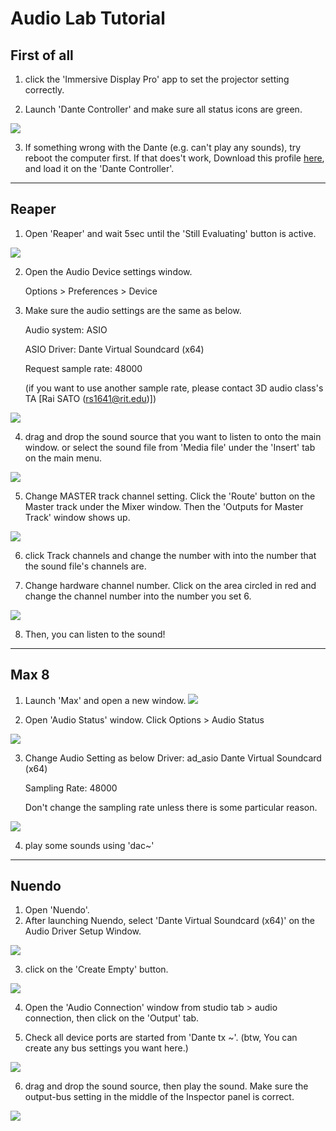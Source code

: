 # Audio Lab Tutorial
## First of all
1. click the 'Immersive Display Pro' app to set the projector setting correctly.


2. Launch 'Dante Controller' and make sure all status icons are green.

![](screenshot/dante.png)

3. If something wrong with the Dante (e.g. can't play any sounds), try reboot the computer first. If that does't work, Download this profile [here](https://drive.google.com/file/d/1G_FojjapXe2JiL98RiOXH33GF4bBjr2q/view?usp=sharing), and load it on the 'Dante Controller'.
---

## Reaper
1. Open 'Reaper' and wait 5sec until the 'Still Evaluating' button is active.

![](screenshot/reaper1.png)
     
2. Open the Audio Device settings window. 

    Options > Preferences > Device

     
3. Make sure the audio settings are the same as below.

    Audio system: ASIO

    ASIO Driver: Dante Virtual Soundcard (x64)

    Request sample rate: 48000

    (if you want to use another sample rate, please contact 3D audio class's TA [Rai SATO (rs1641@rit.edu)])

![](screenshot/reaper2.png)
      
4. drag and drop the sound source that you want to listen to onto the main window. or select the sound file from 'Media file' under the 'Insert' tab on the main menu.

![](screenshot/reaper3.png)
      
5. Change MASTER track channel setting.
   Click the 'Route' button on the Master track under the Mixer window. Then the 'Outputs for Master Track' window shows up.

![](screenshot/reaper4.png)
      
6. click Track channels and change the number with into the number that the sound file's channels are.
      
7. Change hardware channel number. Click on the area circled in red and change the channel number into the number you set 6.

![](screenshot/reaper5.png)
      
8. Then, you can listen to the sound!

---

## Max 8
1. Launch 'Max' and open a new window.
![](screenshot/max1.png)
      
2. Open 'Audio Status' window.
   Click Options > Audio Status

![](screenshot/max2.png)
      
3. Change Audio Setting as below
    Driver: ad_asio Dante Virtual Soundcard (x64)

    Sampling Rate: 48000
    
    Don't change the sampling rate unless there is some particular reason. 

![](screenshot/max4.png)
       
4. play some sounds using 'dac~'

---

## Nuendo
1. Open 'Nuendo'.
2. After launching Nuendo, select 'Dante Virtual Soundcard (x64)' on the Audio Driver Setup Window.

![](screenshot/Nuendo1.png)
      
3. click on the 'Create Empty' button.

![](screenshot/Nuendo2.png)
       
4. Open the 'Audio Connection' window from studio tab > audio connection, then click on the 'Output' tab. 
      
5. Check all device ports are started from 'Dante tx ~'. (btw, You can create any bus settings you want here.)

![](screenshot/Nuendo3.png)
       
6. drag and drop the sound source, then play the sound. Make sure the output-bus setting in the middle of the Inspector panel is correct. 

![](screenshot/Nuendo4.png)
